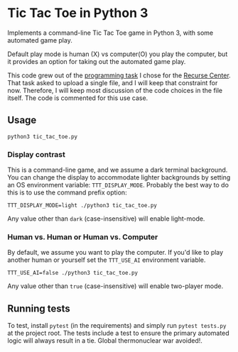 # Tic Tac Toe in Python 3

Implements a command-line Tic Tac Toe game in Python 3, with some automated game play.

Default play mode is human (X) vs computer(O) you play the computer, but it provides an option for
taking out the automated game play.

This code grew out of the [programming task](https://www.recurse.com/pairing-tasks) I chose for
the [Recurse Center](https://www.recurse.com/about). That task asked to upload a single file, and I
will keep that constraint for now. Therefore, I will keep most discussion of the code choices in the
file itself. The code is commented for this use case.

## Usage

```shell
python3 tic_tac_toe.py
```

### Display contrast

This is a command-line game, and we assume a dark terminal background. You can change the display to
accommodate lighter backgrounds by setting an OS environment variable: ```TTT_DISPLAY_MODE```.
Probably the best way to do this is to use the command prefix option:

```shell
TTT_DISPLAY_MODE=light ./python3 tic_tac_toe.py
```

Any value other than `dark` (case-insensitive) will enable light-mode.

### Human vs. Human or Human vs. Computer

By default, we assume you want to play the computer. If you'd like to play another human or yourself
set the ```TTT_USE_AI``` environment variable.

```shell
TTT_USE_AI=false ./python3 tic_tac_toe.py
```

Any value other than `true` (case-insensitive) will enable two-player mode.

## Running tests

To test, install `pytest` (in the requirements) and simply run `pytest tests.py` at the project
root. The tests include a test to ensure the primary automated logic will always result in a tie.
Global thermonuclear war avoided!.
